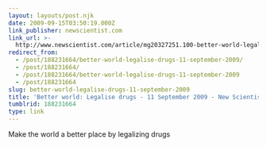 ```yaml
---
layout: layouts/post.njk
date: 2009-09-15T03:50:19.000Z
link_publisher: newscientist.com
link_url: >-
  http://www.newscientist.com/article/mg20327251.100-better-world-legalise-drugs.html
redirect_from:
  - /post/188231664/better-world-legalise-drugs-11-september-2009/
  - /post/188231664/
  - /post/188231664/better-world-legalise-drugs-11-september-2009
  - /post/188231664
slug: better-world-legalise-drugs-11-september-2009
title: 'Better world: Legalise drugs - 11 September 2009 - New Scientist'
tumblrid: 188231664
type: link
---
```

<p>Make the world a better place by legalizing drugs</p>
